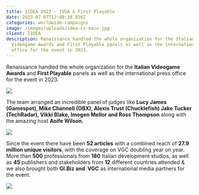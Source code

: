 ```yaml
---
title: IIDEA 2023 - IVGA & First Playable
date: 2023-07-07T12:00:38.836Z
categories: worldwide-campaigns
image: /images/uploads/idea-cs-main.jpg
client: IIDEA
description: Renaissance handled the whole organization for the Italian
  Videogame Awards and First Playable panels as well as the international press
  office for the event in 2023.
---
```

Renaissance handled the whole organization for the **Italian Videogame Awards** and **First Playable** panels as well as the international press office for the event in 2023. 

![](/images/uploads/idea-cs1.png)



The team arranged an incredible panel of judges like **Lucy James (Gamespot), Mike Channell (OBX), Alexis Trust (Chucklefish) Jake Tucker (TechRadar), Vikki Blake, Imogen Mellor and Ross Thompson** along with the amazing host **Aoife Wilson.**

![](/images/uploads/idea-cs3.jpg)



Since the event there have been **52 articles** with a combined reach of **27.9 million unique visitors**, with the coverage on VGC doubling year on year. More than **500** professionals from **180** Italian development studios, as well as **45** publishers and stakeholders from **12** different countries attended & we also brought both **GI.Biz and  VGC** as international media partners for the event.

![](/images/uploads/idea-cs2.jpg)
